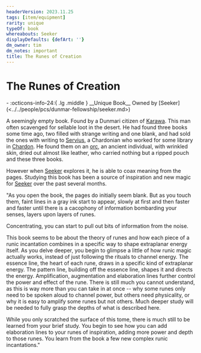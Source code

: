 ```yaml
---
headerVersion: 2023.11.25
tags: [item/equipment]
rarity: unique
typeOf: book
whereabouts: Seeker
displayDefaults: {defArt: ''}
dm_owner: tim
dm_notes: important
title: The Runes of Creation
---
```

# The Runes of Creation
<div class="grid cards ext-narrow-margin ext-one-column" markdown>
- :octicons-info-24:{ .lg .middle } __Unique Book__  
   Owned by [Seeker](<../../people/pcs/dunmar-fellowship/seeker.md>)  
</div>


A seemingly empty book. Found by a Dunmari citizen of [Karawa](<../../gazetteer/greater-dunmar/realms/dunmar/eastern-dunmar/karawa.md>). This man often scavenged for sellable loot in the desert. He had found three books some time ago, two filled with strange writing and one blank, and had sold the ones with writing to [Servius](<../../people/chardonians/servius.md>), a Chardonian who worked for some library in [Chardon](<../../gazetteer/greater-chardon/chardonian-empire/chardon/chardon.md>). He found them on an [orc](<../../species/orcs.md>), an ancient individual, with wrinkled skin, dried out almost like leather, who carried nothing but a ripped pouch and these three books. 

However when [Seeker](<../../people/pcs/dunmar-fellowship/seeker.md>) explores it, he is able to coax meaning from the pages. Studying this book has been a source of inspiration and new magic for [Seeker](<../../people/pcs/dunmar-fellowship/seeker.md>) over the past several months. 

"As you open the book, the pages do initially seem blank. But as you touch them, faint lines in a gray ink start to appear, slowly at first and then faster and faster until there is a cacophony of information bombarding your senses, layers upon layers of runes.

Concentrating, you can start to pull out bits of information from the noise.

This book seems to be about the theory of runes and how each piece of a runic incantation combines in a specific way to shape extraplanar energy itself. As you delve deeper, you begin to glimpse a little of how runic magic actually works, instead of just following the rituals to channel energy. The essence line, the heart of each rune, draws in a specific kind of extraplanar energy. The pattern line, building off the essence line, shapes it and directs the energy. Amplification, augmentation and elaboration lines further control the power and effect of the rune. There is still much you cannot understand, as this is way more than you can take in at once -- why some runes only need to be spoken aloud to channel power, but others need physicality, or why it is easy to amplify some runes but not others. Much deeper study will be needed to fully grasp the depths of what is described here.

While you only scratched the surface of this tome, there is much still to be learned from your brief study. You begin to see how you can add elaboration lines to your runes of inspiration, adding more power and depth to those runes. You learn from the book a few new complex runic incantations."

